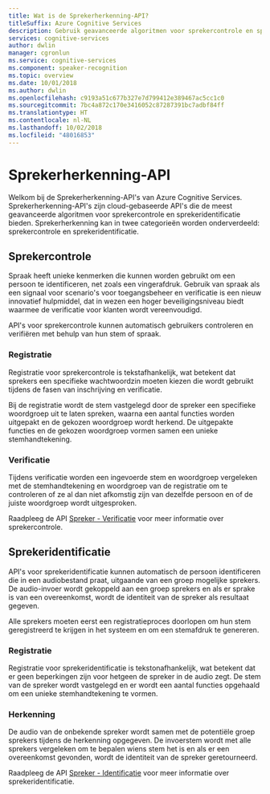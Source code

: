 ```yaml
---
title: Wat is de Sprekerherkenning-API?
titleSuffix: Azure Cognitive Services
description: Gebruik geavanceerde algoritmen voor sprekercontrole en sprekeridentificatie met de Sprekerherkenning-API in Cognitive Services.
services: cognitive-services
author: dwlin
manager: cgronlun
ms.service: cognitive-services
ms.component: speaker-recognition
ms.topic: overview
ms.date: 10/01/2018
ms.author: dwlin
ms.openlocfilehash: c9193a51c677b327e7d799412e389467ac5cc1c0
ms.sourcegitcommit: 7bc4a872c170e3416052c87287391bc7adbf84ff
ms.translationtype: HT
ms.contentlocale: nl-NL
ms.lasthandoff: 10/02/2018
ms.locfileid: "48016853"
---
```

# <a name="speaker-recognition-api"></a>Sprekerherkenning-API

Welkom bij de Sprekerherkenning-API's van Azure Cognitive Services. Sprekerherkenning-API's zijn cloud-gebaseerde API's die de meest geavanceerde algoritmen voor sprekercontrole en sprekeridentificatie bieden. Sprekerherkenning kan in twee categorieën worden onderverdeeld: sprekercontrole en sprekeridentificatie.


## <a name="speaker-verification"></a>Sprekercontrole

Spraak heeft unieke kenmerken die kunnen worden gebruikt om een persoon te identificeren, net zoals een vingerafdruk.  Gebruik van spraak als een signaal voor scenario's voor toegangsbeheer en verificatie is een nieuw innovatief hulpmiddel, dat in wezen een hoger beveiligingsniveau biedt waarmee de verificatie voor klanten wordt vereenvoudigd.

API's voor sprekercontrole kunnen automatisch gebruikers controleren en verifiëren met behulp van hun stem of spraak.

### <a name="enrollment"></a>Registratie

Registratie voor sprekercontrole is tekstafhankelijk, wat betekent dat sprekers een specifieke wachtwoordzin moeten kiezen die wordt gebruikt tijdens de fasen van inschrijving en verificatie.

Bij de registratie wordt de stem vastgelegd door de spreker een specifieke woordgroep uit te laten spreken, waarna een aantal functies worden uitgepakt en de gekozen woordgroep wordt herkend. De uitgepakte functies en de gekozen woordgroep vormen samen een unieke stemhandtekening.

### <a name="verification"></a>Verificatie

Tijdens verificatie worden een ingevoerde stem en woordgroep vergeleken met de stemhandtekening en woordgroep van de registratie om te controleren of ze al dan niet afkomstig zijn van dezelfde persoon en of de juiste woordgroep wordt uitgesproken.

Raadpleeg de API [Spreker - Verificatie](https://westus.dev.cognitive.microsoft.com/docs/services/563309b6778daf02acc0a508/operations/563309b7778daf06340c9652) voor meer informatie over sprekercontrole.

## <a name="speaker-identification"></a>Sprekeridentificatie

API's voor sprekeridentificatie kunnen automatisch de persoon identificeren die in een audiobestand praat, uitgaande van een groep mogelijke sprekers. De audio-invoer wordt gekoppeld aan een groep sprekers en als er sprake is van een overeenkomst, wordt de identiteit van de spreker als resultaat gegeven.

Alle sprekers moeten eerst een registratieproces doorlopen om hun stem geregistreerd te krijgen in het systeem en om een stemafdruk te genereren.


### <a name="enrollment"></a>Registratie

Registratie voor sprekeridentificatie is tekstonafhankelijk, wat betekent dat er geen beperkingen zijn voor hetgeen de spreker in de audio zegt. De stem van de spreker wordt vastgelegd en er wordt een aantal functies opgehaald om een unieke stemhandtekening te vormen.


### <a name="recognition"></a>Herkenning

De audio van de onbekende spreker wordt samen met de potentiële groep sprekers tijdens de herkenning opgegeven. De invoerstem wordt met alle sprekers vergeleken om te bepalen wiens stem het is en als er een overeenkomst gevonden, wordt de identiteit van de spreker geretourneerd.

Raadpleeg de API [Spreker - Identificatie](https://westus.dev.cognitive.microsoft.com/docs/services/563309b6778daf02acc0a508/operations/5645c068e597ed22ec38f42e) voor meer informatie over sprekeridentificatie.

